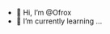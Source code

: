 - 👋 Hi, I’m @Ofrox
- 🌱 I’m currently learning ...
<!---
Ofrox/Ofrox is a ✨ special ✨ repository because its `README.md` (this file) appears on your GitHub profile.
You can click the Preview link to take a look at your changes.
--->
